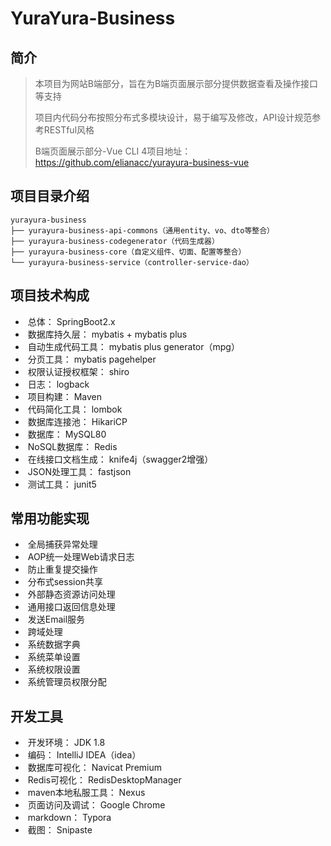 # YuraYura-Business



## 简介

> 本项目为网站B端部分，旨在为B端页面展示部分提供数据查看及操作接口等支持
>
> 项目内代码分布按照分布式多模块设计，易于编写及修改，API设计规范参考RESTful风格
>
> B端页面展示部分-Vue CLI 4项目地址：https://github.com/elianacc/yurayura-business-vue

## 项目目录介绍

```apl
yurayura-business
├── yurayura-business-api-commons（通用entity、vo、dto等整合）
├── yurayura-business-codegenerator（代码生成器）
├── yurayura-business-core（自定义组件、切面、配置等整合）
└── yurayura-business-service（controller-service-dao）
```

## 项目技术构成

- ​    总体： SpringBoot2.x
- ​    数据库持久层： mybatis + mybatis plus
- ​    自动生成代码工具： mybatis plus generator（mpg）
- ​    分页工具： mybatis pagehelper
- ​    权限认证授权框架： shiro
- ​    日志： logback
- ​    项目构建： Maven
- ​    代码简化工具： lombok
- ​    数据库连接池： HikariCP
- ​    数据库： MySQL80
- ​    NoSQL数据库： Redis
- ​    在线接口文档生成： knife4j（swagger2增强）
- ​    JSON处理工具： fastjson
- ​    测试工具： junit5

## 常用功能实现

- ​    全局捕获异常处理
- ​    AOP统一处理Web请求日志
- ​    防止重复提交操作
- ​    分布式session共享
- ​    外部静态资源访问处理
- ​    通用接口返回信息处理
- ​    发送Email服务
- ​    跨域处理
- ​    系统数据字典
- ​    系统菜单设置
- ​    系统权限设置
- ​    系统管理员权限分配

## 开发工具

- ​    开发环境： JDK 1.8
- ​    编码： IntelliJ IDEA（idea）
- ​    数据库可视化： Navicat Premium
- ​    Redis可视化： RedisDesktopManager
- ​    maven本地私服工具： Nexus
- ​    页面访问及调试： Google Chrome
- ​    markdown： Typora
- ​    截图： Snipaste

